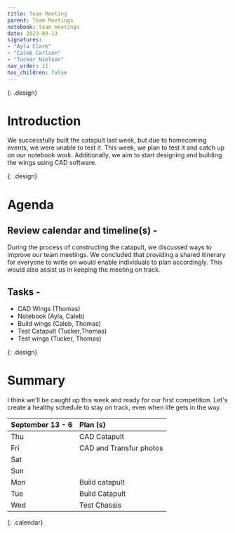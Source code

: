 ```yaml
---
title: Team Meeting
parent: Team Meetings
notebook: team_meetings
date: 2023-09-13
signatures:
- "Ayla Clark"
- "Caleb Carlson"
- "Tucker Nielson"
nav_order: 11
has_children: false
---
```


{: .design}
# Introduction
We successfully built the catapult last week, but due to homecoming events, we were unable to test it. This week, we plan to test it and catch up on our notebook work. Additionally, we aim to start designing and building the wings using CAD software. 

{: .design}
# Agenda 

## Review calendar and timeline(s) -
During the process of constructing the catapult, we discussed ways to improve our team meetings. We concluded that providing a shared itinerary for everyone to write on would enable individuals to plan accordingly. This would also assist us in keeping the meeting on track.

## Tasks -
* CAD Wings	(Thomas)
* Notebook 						    (Ayla, Caleb)
* Build wings					    (Caleb, Thomas)
* Test Catapult							   (Tucker,Thomas)
* Test wings (Tucker, Thomas)


{: .design}
# Summary
I think we'll be caught up this week and ready for our first competition. Let's create a healthy schedule to stay on track, even when life gets in the way.

| September 13 - 6  | Plan (s) |
|:---|:---|
| Thu | CAD Catapult |
| Fri | CAD and Transfur photos|
| Sat | |
| Sun |  |
| Mon | Build catapult |
| Tue | Build Catapult |
| Wed | Test Chassis |
{: .calendar}
